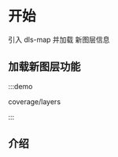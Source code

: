 <!--
 * @Author: Kang
 * @Date: 2024-09-11 16:54:34
 * @Last Modified by: Kang
 * @LastEditTime: 2024-09-29 15:55:30
-->
# 开始

引入 dls-map 并加载 新图层信息

## 加载新图层功能

:::demo 

coverage/layers

:::


## 介绍

